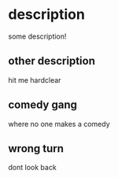 # description

some description!

## other description

hit me hardclear

## comedy gang 

where no one makes a comedy 

## wrong turn

dont look back 